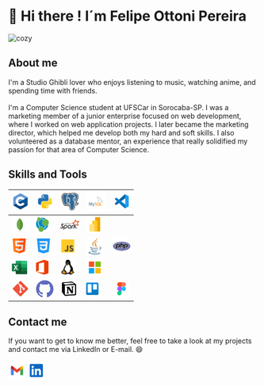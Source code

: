 # 👋 Hi there ! I´m Felipe Ottoni Pereira

<img src="gif 7.gif" style="width: 70%;" alt="cozy" />

## About me

I'm a Studio Ghibli lover who enjoys listening to music, watching anime, and spending time with friends.
<br><br>
I'm a Computer Science student at UFSCar in Sorocaba-SP. I was a marketing member of a junior enterprise focused on web development, where I worked on web application projects. I later became the marketing director, which helped me develop both my hard and soft skills. I also volunteered as a database mentor, an experience that really solidified my passion for that area of Computer Science.

## Skills and Tools
|  <img src="C_Logo.png" height = "32"/>      | <img src="python.svg" height = "32"/> | <img src="postgresql.svg" height = "35"/> | <img src="mysql.svg" height = "40"/>       | <img src="vscode.svg" height = "32"/>    |
| ------------------------------------------- | ------------------------------------- | ----------------------------------------- | ------------------------------------------ | ---------------------------------------- |
|  <img src="mongodb.svg" height = "35"/>        | <img src="neo4j.svg" height = "30"/>  | <img src="spark.svg" height = "20"/>   | <img src="powerBI.svg" height = "35"/>      |
|  <img src="html.png" height = "30"/>        | <img src="css-3.png" height = "30"/>  | <img src="js.svg" height = "30"/>         | <img src="java.png" height = "35"/>         | <img src="php.png" height = "35"/>      |
|  <img src="excel.svg" height = "31"/>         | <img src="office.svg" height = "30"/>  | <img src="linux_logo2.png" height = "30"/> | <img src="microsoft.svg" height = "35"/> |
|  <img src="git.svg" height = "35"/>       | <img src="github.png" height = "35"/>  |  <img src="notion.svg" height = "35"/>     | <img src="trello.svg" height = "25"/>      | <img src="figma.svg" height = "35"/>    |

## Contact me
If you want to get to know me better, feel free to take a look at my projects and contact me via LinkedIn or E-mail. 😄 <br><br>
[<img src="gmail.svg" height = "35"/>](mailto:ottonifefe@gmail.com) [<img src="linkedin.svg" height = "35"/>](https://www.linkedin.com/in/felipe-ottoni-609793256/)
